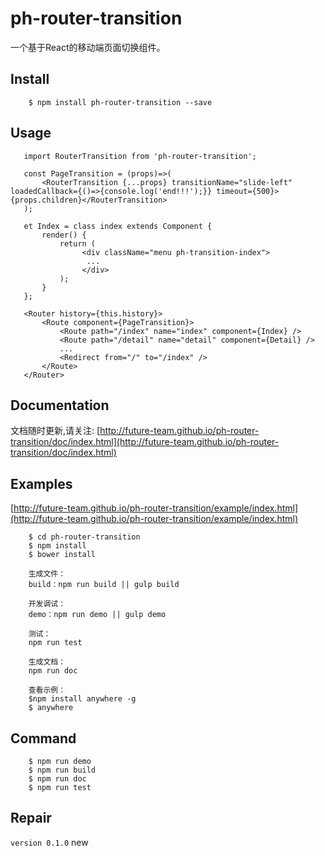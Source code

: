 # ph-router-transition
一个基于React的移动端页面切换组件。

## Install
```
    $ npm install ph-router-transition --save
```

## Usage
 ```code
    import RouterTransition from 'ph-router-transition';

    const PageTransition = (props)=>(
        <RouterTransition {...props} transitionName="slide-left" loadedCallback={()=>{console.log('end!!!');}} timeout={500}>{props.children}</RouterTransition>
    );

    et Index = class index extends Component {
        render() {
            return (
                 <div className="menu ph-transition-index">
                  ...
                 </div>
            );
        }
    };

    <Router history={this.history}>
        <Route component={PageTransition}>
            <Route path="/index" name="index" component={Index} />
            <Route path="/detail" name="detail" component={Detail} />
            ...
            <Redirect from="/" to="/index" />
        </Route>
    </Router>
```

## Documentation
文档随时更新,请关注:
[http://future-team.github.io/ph-router-transition/doc/index.html](http://future-team.github.io/ph-router-transition/doc/index.html)

## Examples

[http://future-team.github.io/ph-router-transition/example/index.html](http://future-team.github.io/ph-router-transition/example/index.html)

```
    $ cd ph-router-transition
    $ npm install
    $ bower install

    生成文件：
    build：npm run build || gulp build

    开发调试：
    demo：npm run demo || gulp demo

    测试：
    npm run test

    生成文档：
    npm run doc

    查看示例：
    $npm install anywhere -g
    $ anywhere
```

## Command

```
	$ npm run demo
	$ npm run build
	$ npm run doc
	$ npm run test
```

## Repair

`version 0.1.0` new<br/>